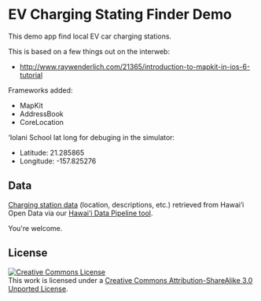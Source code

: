# EV Charging Stating Finder Demo

This demo app find local EV car charging stations.

This is based on a few things out on the interweb:
* http://www.raywenderlich.com/21365/introduction-to-mapkit-in-ios-6-tutorial

Frameworks added:
* MapKit
* AddressBook
* CoreLocation

‘Iolani School lat long for debuging in the simulator:
* Latitude: 21.285865
* Longitude: -157.825276

## Data

[Charging station data](https://github.com/AgencyAgency/ChargingStationDemo/blob/master/ChargingStationDemo/ev_charging_stations.json) (location, descriptions, etc.) retrieved from Hawai‘i Open Data via our [Hawai‘i Data Pipeline tool](https://github.com/PasDeChocolat/HawaiiDataPipeline).

You're welcome.

## License

<a rel="license" href="http://creativecommons.org/licenses/by-sa/3.0/"><img alt="Creative Commons License" style="border-width:0" src="http://i.creativecommons.org/l/by-sa/3.0/88x31.png" /></a><br />This work is licensed under a <a rel="license" href="http://creativecommons.org/licenses/by-sa/3.0/">Creative Commons Attribution-ShareAlike 3.0 Unported License</a>.